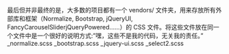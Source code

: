 最后但并非最终的是，大多数的项目都有一个 vendors/ 文件夹，用来存放所有外部库和框架（Normalize, Bootstrap, jQueryUI, FancyCarouselSliderjQueryPowered……）的 CSS 文件。将这些文件放在同一个文件中是一个很好的说明方式:”嘿，这些不是我的代码，无关我的责任。”
_normalize.scss
_bootstrap.scss
_jquery-ui.scss
_select2.scss